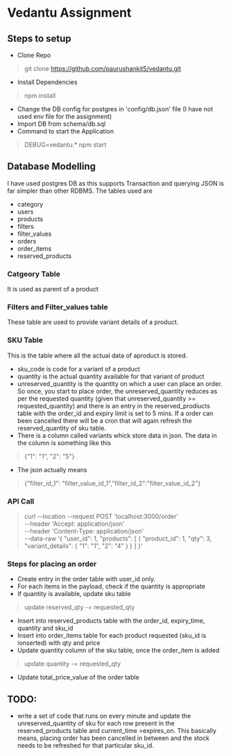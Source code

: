 # Vedantu Assignment

## Steps to setup
- Clone Repo
> git clone https://github.com/paurushankit5/vedantu.git
- Install Dependencies
> npm install
- Change the DB config for postgres in 'config/db.json' file (I have not used env file for the assignment)
- Import DB from schema/db.sql
- Command to start the Application
> DEBUG=vedantu:* npm start   


## Database Modelling
I have used postgres DB as this supports Transaction and querying JSON is far simpler than other RDBMS. The tables used are
- category
- users
- products
- filters
- filter_values
- orders
- order_items
- reserved_products

### Catgeory Table
It is used as parent of a product

### Filters and Filter_values table
These table are used to provide variant details of a product.


### SKU Table
This is the table where all the actual data of aproduct is stored. 
- sku_code is code for a variant of a product
- quantity is the actual quantity available for that variant of product
- unreserved_quantity is the quantity on which a user can place an order. So once, you start to place order, the unreserved_quantity reduces as per the requested quantity (given that unreserved_quantity >= requested_quantity) and there is an entry in the reserved_prodiucts table with the order_id and expiry limit is set to 5 mins. If a order can been cancelled there will be a cron that will again refresh the reserved_quantity of sku table.
- There is a column called variants whick store data in json. The data in the column is something like this
> {"1": "1", "2": "5"}
- The json actually means
> {"filter_id_1": "filter_value_id_1","filter_id_2":"filter_value_id_2"}


### API Call
> curl --location --request POST 'localhost:3000/order' \
--header 'Accept: application/json' \
--header 'Content-Type: application/json' \
--data-raw '{
    "user_id": 1,
    "products": [
        {
            "product_id": 1,
            "qty": 3,
            "variant_details": {
                "1": "1",
                "2": "4"
            }
        }
    ]
}'


### Steps for placing an order
- Create entry in the order table with user_id only.
- For each items in the payload, check if the quantity is appropriate
- If quantity is available, update sku table
> update reserved_qty -=  requested_qty
- Insert into reserved_products table with the order_id, expiry_time, quantity and sku_id
- Insert into order_items table for each product requested (sku_id is ionserted) with qty and price
- Update quantity column of the sku table, once the order_item is added
> update quantity -= requested_qty
- Update total_price_value of the order table 


## TODO:
- write a set of code that runs on every minute and update the unreserved_quantity of sku for each row present in the reserved_products table and current_time >expires_on. This basically means, placing order has been cancelled in between and the stock needs to be refreshed for that particular sku_id.



